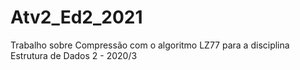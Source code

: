 # Atv2_Ed2_2021

Trabalho sobre Compressão com o algoritmo LZ77 para a disciplina Estrutura de Dados 2 - 2020/3
